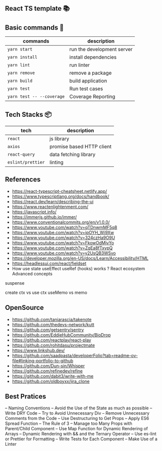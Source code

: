 ## React TS template :books:

## Basic commands :wrench:

| commands                  | description                |
| ------------------------- | -------------------------- |
| `yarn start`              | run the development server |
| `yarn install`            | install dependencies       |
| `yarn lint`               | run linter                 |
| `yarn remove`             | remove a package           |
| `yarn build`              | build application          |
| `yarn test`               | Run test cases             |
| `yarn test -- --coverage` | Coverage Reporting         |

## Tech Stacks :package:

| tech              | description               |
| ----------------- | ------------------------- |
| `react`           | js library                |
| `axios`           | promise based HTTP client |
| `react-query`     | data fetching library     |
| `eslint/prettier` | linting                   |

## References
- https://react-typescript-cheatsheet.netlify.app/
- https://www.typescriptlang.org/docs/handbook/
- https://react.dev/learn/describing-the-ui
- https://www.reactenlightenment.com/
- https://javascript.info/
- https://immerjs.github.io/immer/
- https://www.conventionalcommits.org/en/v1.0.0/
- https://www.youtube.com/watch?v=qTDnwmMF5q8
- https://www.youtube.com/watch?v=ipOYH_Wi9Xw
- https://www.youtube.com/watch?v=324czHa9O9U
- https://www.youtube.com/watch?v=FkowOdMjvYo
- https://www.youtube.com/watch?v=ZqEa8fTxypQ
- https://www.youtube.com/watch?v=y2UsQB3WSvo
- https://developer.mozilla.org/en-US/docs/Learn/Accessibility/HTML
- https://headlessui.com/react/fieldset
- How use state useEffect useRef (hooks) works ? React ecosystem Advanced concepts

suspense

create ctx vs use ctx
useMemo vs memo

## OpenSource
- https://github.com/taniarascia/takenote
- https://github.com/thedevs-network/kutt
- https://github.com/getsentry/sentry
- https://github.com/EddieHubCommunity/BioDrop
- https://github.com/reactplay/react-play
- https://github.com/rohitdasu/projectmate
- https://www.linkshub.dev/
- https://github.com/saadpasta/developerFolio?tab=readme-ov-file#linking-portfolio-to-github
- https://github.com/Dun-sin/Whisper
- https://github.com/refinedev/refine
- https://github.com/dabit3/write-with-me
- https://github.com/oldboyxx/jira_clone

## Best Pratices
– Naming Conventions
– Avoid the Use of the State as much as possible
– Write DRY Code
– Try to Avoid Unnecessary Div
– Remove Unnecessary Comments from the Code
– Use Destructuring to Get Props
– Apply ES6 Spread Function
– The Rule of 3
– Manage too Many Props with Parent/Child Component
– Use Map Function for Dynamic Rendering of Arrays
– Dynamic Rendering with && and the Ternary Operator
– Use es-lint or Prettier for Formatting
– Write Tests for Each Component
– Make Use of a Linter